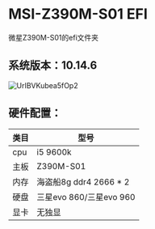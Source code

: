 # MSI-Z390M-S01 EFI
微星Z390M-S01的efi文件夹
## 系统版本：10.14.6
![UrIBVKubea5fOp2](https://i.loli.net/2020/04/02/UrIBVKubea5fOp2.png)
## 硬件配置：
类目 | 型号 | 
---|---
cpu | i5 9600k
主板 | Z390M-S01
内存 | 海盗船8g ddr4 2666 *  2
硬盘 | 三星evo 860/三星evo 960
显卡 | 无独显